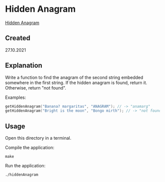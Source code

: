 # Hidden Anagram
[Hidden Anagram](https://edabit.com/challenge/vxWGJmtjpWtu36xfj)

## Created
27.10.2021

## Explanation
Write a function to find the anagram of the second string embedded somewhere in the first string. If the hidden anagram is found, return it. Otherwise, return "not found".

Examples:

```c++
getHiddenAnagram("Banana? margaritas", "ANAGRAM"); // -> "anamarg"
getHiddenAnagram("Bright is the moon", "Bongo mirth"); // -> "not found"
```

## Usage
Open this directory in a terminal.

Compile the application:

```shell
make
```

Run the application:

```shell
./hiddenAnagram
```
